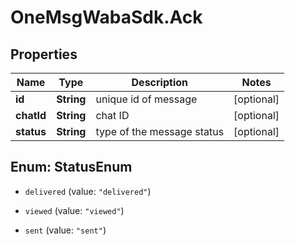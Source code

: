 # OneMsgWabaSdk.Ack

## Properties

Name | Type | Description | Notes
------------ | ------------- | ------------- | -------------
**id** | **String** | unique id of message | [optional] 
**chatId** | **String** | chat ID | [optional] 
**status** | **String** | type of the message status | [optional] 



## Enum: StatusEnum


* `delivered` (value: `"delivered"`)

* `viewed` (value: `"viewed"`)

* `sent` (value: `"sent"`)




